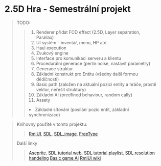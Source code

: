﻿# 2.5D Hra - Semestrální projekt

 
> TODO:
> > <ol> <li> Renderer přidat FOD effect (2.5D, Layer separation, Parallax) </li>
> > <li> UI systém - inventář, menu, HP atd. </li>
> > <li> Haul execution </li>
> > <li> Zvukový engine </li>
> > <li> Interface pro komunikaci serveru a klientu </li>
> > <li> Procedurální generace (perlin  noise, nastavit parametry)</li>
> > <li> Generace struktur </li>
> > <li> Základní konstrukt pro Entitu (všedny další formou dědičnosti)</li>
> > <li> Basic path (založen na aktualní pozici entity a hráče, prostě vektor, neřešit struktury) </li>
> > <li> Základní AI (predfined behaviour, random cally)</li>
> > <li> Assety </li> </ol>
> > <li> Základní síťování (posílání pozic entit, základní synchronizace) </li>


> Knihovny použité v tomto projektu:
> >[RmlUI](https://github.com/mikke89/RmlUi),
> > [SDL](https://github.com/libsdl-org/SDL),
> >[SDL_image](https://github.com/libsdl-org/SDL_image),
> >[FreeType](https://download.savannah.gnu.org/releases/freetype/)
> 
> Další linky
> > [Aseprite](https://www.aseprite.org/),
> > [SDL tutorial web](https://glusoft.com/sdl3-tutorials/),
> > [SDL tutorial playlist](https://youtube.com/playlist?list=PLvv0ScY6vfd-RZSmGbLkZvkgec6lJ0BfX&si=mb2sst8vbANOyhoHQ),
> > [SDL resolution handeling](https://www.studyplan.dev/sdl2/sdl2-display-modes)
> > [Basic game AI](https://gamedev.net/tutorials/programming/artificial-intelligence/the-total-beginners-guide-to-game-ai-r4942/)
> > [RmlUi wiki](https://mikke89.github.io/RmlUiDoc/)
